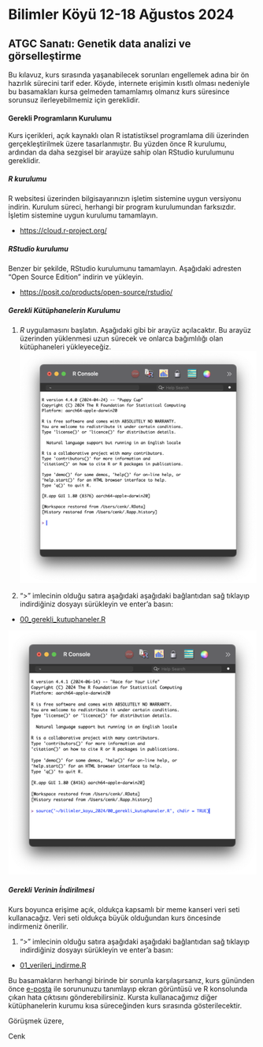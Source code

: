 # Bilimler Köyü 12-18 Ağustos 2024
## **ATGC Sanatı**: Genetik data analizi ve görselleştirme

Bu kılavuz, kurs sırasında yaşanabilecek sorunları engellemek adına bir ön hazırlık sürecini tarif eder. Köyde, internete erişimin kısıtlı olması nedeniyle bu basamakları kursa gelmeden tamamlamış olmanız kurs süresince sorunsuz ilerleyebilmemiz için gereklidir.

#### Gerekli Programların Kurulumu
Kurs içerikleri, açık kaynaklı olan R istatistiksel programlama dili üzerinden gerçekleştirilmek üzere tasarlanmıştır. Bu yüzden önce R kurulumu, ardından da daha sezgisel bir arayüze sahip olan RStudio kurulumunu gereklidir.

##### _R_ kurulumu
R websitesi üzerinden bilgisayarınızın işletim sistemine uygun versiyonu indirin. Kurulum süreci, herhangi bir program kurulumundan farksızdır. İşletim sistemine uygun kurulumu tamamlayın.
- https://cloud.r-project.org/

##### _RStudio_ kurulumu
Benzer bir şekilde, RStudio kurulumunu tamamlayın. Aşağıdaki adresten “Open Source Edition” indirin ve yükleyin.
- https://posit.co/products/open-source/rstudio/

##### Gerekli Kütüphanelerin Kurulumu
1. _R_ uygulamasını başlatın.
Aşağıdaki gibi bir arayüz açılacaktır. Bu arayüz üzerinden yüklenmesi uzun sürecek ve onlarca bağımlılığı olan kütüphaneleri yükleyeceğiz. 
![_R_ arayuzu](./r_arayuz.png)


2. “>” imlecinin olduğu satıra aşağıdaki aşağıdaki bağlantıdan sağ tıklayıp indirdiğiniz dosyayı sürükleyin ve enter’a basın:
- [00_gerekli_kutuphaneler.R](https://raw.githubusercontent.com/cenk-celik/bilimler_koyu_atgc/main/00_gerekli_kutuphaneler.R)

![Kütüphane yükleme betiği](./kutuphane_kurulumu.png)

##### Gerekli Verinin İndirilmesi
Kurs boyunca erişime açık, oldukça kapsamlı bir meme kanseri veri seti kullanacağız. Veri seti oldukça büyük olduğundan kurs öncesinde indirmeniz önerilir.

1. “>” imlecinin olduğu satıra aşağıdaki aşağıdaki bağlantıdan sağ tıklayıp indirdiğiniz dosyayı sürükleyin ve enter’a basın:
- [01_verileri_indirme.R](https://raw.githubusercontent.com/cenk-celik/bilimler_koyu_atgc/main/01_verileri_indirme.R)

Bu basamakların herhangi birinde bir sorunla karşılaşırsanız, kurs gününden önce [e-posta](mailto:cenk.celik@ucl.ac.uk) ile sorununuzu tanımlayıp ekran görüntüsü ve R konsolunda çıkan hata çıktısını gönderebilirsiniz. Kursta kullanacağımız diğer kütüphanelerin kurumu kısa süreceğinden kurs sırasında gösterilecektir.

Görüşmek üzere,

Cenk
